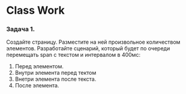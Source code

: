 # Class Work 

### Задача 1. 
Создайте страницу. Разместите на ней произвольное количеством элементов. 
Разработайте сценарий, который будет по очереди перемещать span с текстом и интервалом в 400мс:
1) Перед элементом.
2) Внутри элемента перед тектом
3) Внетри элемента после текста.
4) После элемента.





